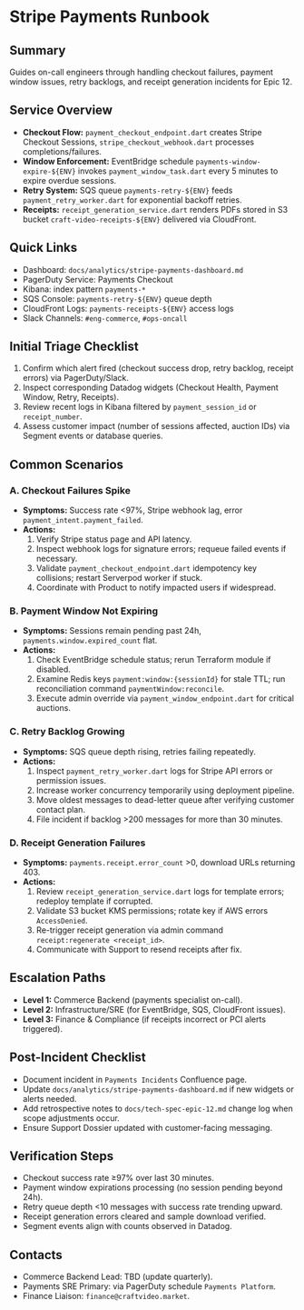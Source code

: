 # Stripe Payments Runbook

## Summary
Guides on-call engineers through handling checkout failures, payment window issues, retry backlogs, and receipt generation incidents for Epic 12.

## Service Overview
- **Checkout Flow:** `payment_checkout_endpoint.dart` creates Stripe Checkout Sessions, `stripe_checkout_webhook.dart` processes completions/failures.
- **Window Enforcement:** EventBridge schedule `payments-window-expire-${ENV}` invokes `payment_window_task.dart` every 5 minutes to expire overdue sessions.
- **Retry System:** SQS queue `payments-retry-${ENV}` feeds `payment_retry_worker.dart` for exponential backoff retries.
- **Receipts:** `receipt_generation_service.dart` renders PDFs stored in S3 bucket `craft-video-receipts-${ENV}` delivered via CloudFront.

## Quick Links
- Dashboard: `docs/analytics/stripe-payments-dashboard.md`
- PagerDuty Service: Payments Checkout
- Kibana: index pattern `payments-*`
- SQS Console: `payments-retry-${ENV}` queue depth
- CloudFront Logs: `payments-receipts-${ENV}` access logs
- Slack Channels: `#eng-commerce`, `#ops-oncall`

## Initial Triage Checklist
1. Confirm which alert fired (checkout success drop, retry backlog, receipt errors) via PagerDuty/Slack.
2. Inspect corresponding Datadog widgets (Checkout Health, Payment Window, Retry, Receipts).
3. Review recent logs in Kibana filtered by `payment_session_id` or `receipt_number`.
4. Assess customer impact (number of sessions affected, auction IDs) via Segment events or database queries.

## Common Scenarios
### A. Checkout Failures Spike
- **Symptoms:** Success rate <97%, Stripe webhook lag, error `payment_intent.payment_failed`.
- **Actions:**
  1. Verify Stripe status page and API latency.
  2. Inspect webhook logs for signature errors; requeue failed events if necessary.
  3. Validate `payment_checkout_endpoint.dart` idempotency key collisions; restart Serverpod worker if stuck.
  4. Coordinate with Product to notify impacted users if widespread.

### B. Payment Window Not Expiring
- **Symptoms:** Sessions remain pending past 24h, `payments.window.expired_count` flat.
- **Actions:**
  1. Check EventBridge schedule status; rerun Terraform module if disabled.
  2. Examine Redis keys `payment:window:{sessionId}` for stale TTL; run reconciliation command `paymentWindow:reconcile`.
  3. Execute admin override via `payment_window_endpoint.dart` for critical auctions.

### C. Retry Backlog Growing
- **Symptoms:** SQS queue depth rising, retries failing repeatedly.
- **Actions:**
  1. Inspect `payment_retry_worker.dart` logs for Stripe API errors or permission issues.
  2. Increase worker concurrency temporarily using deployment pipeline.
  3. Move oldest messages to dead-letter queue after verifying customer contact plan.
  4. File incident if backlog >200 messages for more than 30 minutes.

### D. Receipt Generation Failures
- **Symptoms:** `payments.receipt.error_count` >0, download URLs returning 403.
- **Actions:**
  1. Review `receipt_generation_service.dart` logs for template errors; redeploy template if corrupted.
  2. Validate S3 bucket KMS permissions; rotate key if AWS errors `AccessDenied`.
  3. Re-trigger receipt generation via admin command `receipt:regenerate <receipt_id>`.
  4. Communicate with Support to resend receipts after fix.

## Escalation Paths
- **Level 1:** Commerce Backend (payments specialist on-call).
- **Level 2:** Infrastructure/SRE (for EventBridge, SQS, CloudFront issues).
- **Level 3:** Finance & Compliance (if receipts incorrect or PCI alerts triggered).

## Post-Incident Checklist
- Document incident in `Payments Incidents` Confluence page.
- Update `docs/analytics/stripe-payments-dashboard.md` if new widgets or alerts needed.
- Add retrospective notes to `docs/tech-spec-epic-12.md` change log when scope adjustments occur.
- Ensure Support Dossier updated with customer-facing messaging.

## Verification Steps
- Checkout success rate ≥97% over last 30 minutes.
- Payment window expirations processing (no session pending beyond 24h).
- Retry queue depth <10 messages with success rate trending upward.
- Receipt generation errors cleared and sample download verified.
- Segment events align with counts observed in Datadog.

## Contacts
- Commerce Backend Lead: TBD (update quarterly).
- Payments SRE Primary: via PagerDuty schedule `Payments Platform`.
- Finance Liaison: `finance@craftvideo.market`.
